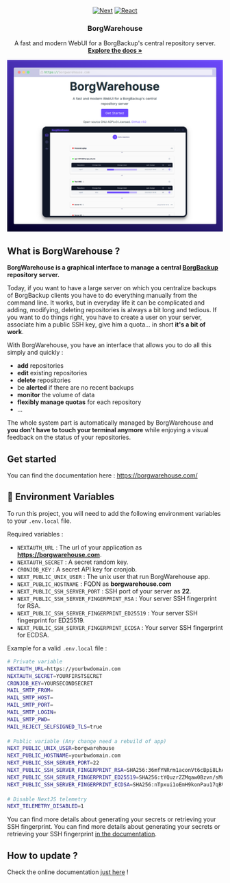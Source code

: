 <div align="center">

[![Next][Next.js]][Next-url]
[![React][React.js]][React-url]

</div>

  <h3 align="center">BorgWarehouse</h3>

  <p align="center">
    A fast and modern WebUI for a BorgBackup's central repository server.
    <br />
    <a href="https://borgwarehouse.com"><strong>Explore the docs »</strong></a>
  </p>

<div align="center">
  <a href="https://borgwarehouse.com">
    <img src="medias/borgwarehouse-og.png" alt="presentation">
  </a>
</div>

## What is BorgWarehouse ?

**BorgWarehouse is a graphical interface to manage a central [BorgBackup](https://borgbackup.readthedocs.io/en/stable/#what-is-borgbackup) repository server.**

Today, if you want to have a large server on which you centralize backups of BorgBackup clients you have to do everything manually from the command line. It works, but in everyday life it can be complicated and adding, modifying, deleting repositories is always a bit long and tedious. If you want to do things right, you have to create a user on your server, associate him a public SSH key, give him a quota... in short **it's a bit of work**.

With BorgWarehouse, you have an interface that allows you to do all this simply and quickly :

-   **add** repositories
-   **edit** existing repositories
-   **delete** repositories
-   be **alerted** if there are no recent backups
-   **monitor** the volume of data
-   **flexibly manage quotas** for each repository
-   ...

The whole system part is automatically managed by BorgWarehouse and **you don't have to touch your terminal anymore** while enjoying a visual feedback on the status of your repositories.

## Get started

You can find the documentation here : <a href="https://borgwarehouse.com/docs/prologue/introduction/">https://borgwarehouse.com/</a>

## :key: Environment Variables

To run this project, you will need to add the following environment variables to your `.env.local` file.

Required variables :

-   `NEXTAUTH_URL` : The url of your application as **https://borgwarehouse.com**.
-   `NEXTAUTH_SECRET` : A secret random key.
-   `CRONJOB_KEY` : A secret API key for cronjob.
-   `NEXT_PUBLIC_UNIX_USER` : The unix user that run BorgWarehouse app.
-   `NEXT_PUBLIC_HOSTNAME` : FQDN as **borgwarehouse.com**
-   `NEXT_PUBLIC_SSH_SERVER_PORT` : SSH port of your server as **22**.
-   `NEXT_PUBLIC_SSH_SERVER_FINGERPRINT_RSA` : Your server SSH fingerprint for RSA.
-   `NEXT_PUBLIC_SSH_SERVER_FINGERPRINT_ED25519` : Your server SSH fingerprint for ED25519.
-   `NEXT_PUBLIC_SSH_SERVER_FINGERPRINT_ECDSA` : Your server SSH fingerprint for ECDSA.

Example for a valid `.env.local` file :

```bash
# Private variable
NEXTAUTH_URL=https://yourbwdomain.com
NEXTAUTH_SECRET=YOURFIRSTSECRET
CRONJOB_KEY=YOURSECONDSECRET
MAIL_SMTP_FROM=
MAIL_SMTP_HOST=
MAIL_SMTP_PORT=
MAIL_SMTP_LOGIN=
MAIL_SMTP_PWD=
MAIL_REJECT_SELFSIGNED_TLS=true

# Public variable (Any change need a rebuild of app)
NEXT_PUBLIC_UNIX_USER=borgwarehouse
NEXT_PUBLIC_HOSTNAME=yourbwdomain.com
NEXT_PUBLIC_SSH_SERVER_PORT=22
NEXT_PUBLIC_SSH_SERVER_FINGERPRINT_RSA=SHA256:36mfYNRrm1aconVt6cBpi8LhAoPP4kB8QsVW4n8eGHQ
NEXT_PUBLIC_SSH_SERVER_FINGERPRINT_ED25519=SHA256:tYQuzrZZMqaw0Bzvn/sMoDs1CVEitZ9IrRyUg02yTPA
NEXT_PUBLIC_SSH_SERVER_FINGERPRINT_ECDSA=SHA256:nTpxui1oEmH9konPau17qBVIzBQVOsD1BIbBFU5IL04

# Disable NextJS telemetry
NEXT_TELEMETRY_DISABLED=1
```

You can find more details about generating your secrets or retrieving your SSH fingerprint. You can find more details about generating your secrets or retrieving your SSH fingerprint <a href="https://borgwarehouse.com/docs/admin-manual/debian-installation/#configure-application-environment-variables">in the documentation</a>.

## How to update ?

Check the online documentation [just here](https://borgwarehouse.com/docs/admin-manual/how-to-update/) !

<!-- MARKDOWN LINKS & IMAGES -->
<!-- https://www.markdownguide.org/basic-syntax/#reference-style-links -->

[next.js]: https://img.shields.io/badge/next.js-000000?style=for-the-badge&logo=nextdotjs&logoColor=white
[next-url]: https://nextjs.org/
[react.js]: https://img.shields.io/badge/React-20232A?style=for-the-badge&logo=react&logoColor=61DAFB
[react-url]: https://reactjs.org/
